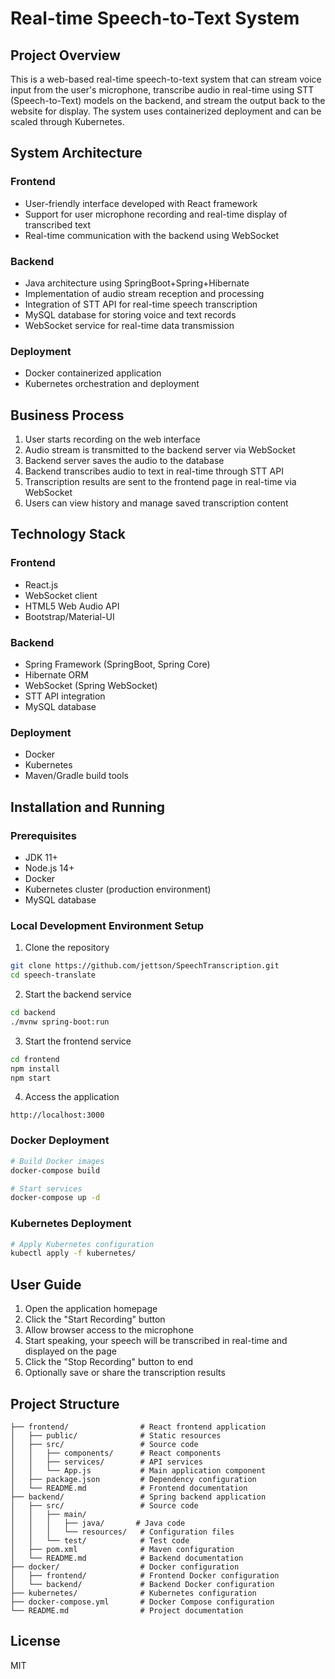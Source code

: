# Real-time Speech-to-Text System

## Project Overview

This is a web-based real-time speech-to-text system that can stream voice input from the user's microphone, transcribe audio in real-time using STT (Speech-to-Text) models on the backend, and stream the output back to the website for display. The system uses containerized deployment and can be scaled through Kubernetes.

## System Architecture

### Frontend
- User-friendly interface developed with React framework
- Support for user microphone recording and real-time display of transcribed text
- Real-time communication with the backend using WebSocket

### Backend
- Java architecture using SpringBoot+Spring+Hibernate
- Implementation of audio stream reception and processing
- Integration of STT API for real-time speech transcription
- MySQL database for storing voice and text records
- WebSocket service for real-time data transmission

### Deployment
- Docker containerized application
- Kubernetes orchestration and deployment

## Business Process

1. User starts recording on the web interface
2. Audio stream is transmitted to the backend server via WebSocket
3. Backend server saves the audio to the database
4. Backend transcribes audio to text in real-time through STT API
5. Transcription results are sent to the frontend page in real-time via WebSocket
6. Users can view history and manage saved transcription content

## Technology Stack

### Frontend
- React.js
- WebSocket client
- HTML5 Web Audio API
- Bootstrap/Material-UI

### Backend
- Spring Framework (SpringBoot, Spring Core)
- Hibernate ORM
- WebSocket (Spring WebSocket)
- STT API integration
- MySQL database

### Deployment
- Docker
- Kubernetes
- Maven/Gradle build tools

## Installation and Running

### Prerequisites
- JDK 11+
- Node.js 14+
- Docker
- Kubernetes cluster (production environment)
- MySQL database

### Local Development Environment Setup

1. Clone the repository
```bash
git clone https://github.com/jettson/SpeechTranscription.git
cd speech-translate
```

2. Start the backend service
```bash
cd backend
./mvnw spring-boot:run
```

3. Start the frontend service
```bash
cd frontend
npm install
npm start
```

4. Access the application
```
http://localhost:3000
```

### Docker Deployment

```bash
# Build Docker images
docker-compose build

# Start services
docker-compose up -d
```

### Kubernetes Deployment

```bash
# Apply Kubernetes configuration
kubectl apply -f kubernetes/
```

## User Guide

1. Open the application homepage
2. Click the "Start Recording" button
3. Allow browser access to the microphone
4. Start speaking, your speech will be transcribed in real-time and displayed on the page
5. Click the "Stop Recording" button to end
6. Optionally save or share the transcription results

## Project Structure

```
├── frontend/                # React frontend application
│   ├── public/              # Static resources
│   ├── src/                 # Source code
│   │   ├── components/      # React components
│   │   ├── services/        # API services
│   │   └── App.js           # Main application component
│   ├── package.json         # Dependency configuration
│   └── README.md            # Frontend documentation
├── backend/                 # Spring backend application
│   ├── src/                 # Source code
│   │   ├── main/
│   │   │   ├── java/       # Java code
│   │   │   └── resources/   # Configuration files
│   │   └── test/            # Test code
│   ├── pom.xml              # Maven configuration
│   └── README.md            # Backend documentation
├── docker/                  # Docker configuration
│   ├── frontend/            # Frontend Docker configuration
│   └── backend/             # Backend Docker configuration
├── kubernetes/              # Kubernetes configuration
├── docker-compose.yml       # Docker Compose configuration
└── README.md                # Project documentation
```

## License

MIT